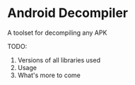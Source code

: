 Android Decompiler
==================

A toolset for decompiling any APK


TODO:
1. Versions of all libraries used
2. Usage
3. What's more to come

